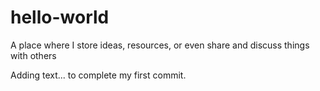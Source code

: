 # hello-world
A place where I store ideas, resources, or even share and discuss things with others

Adding text... to complete my first commit.
